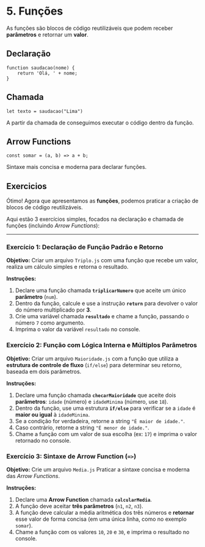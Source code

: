 
# 5. Funções

As funções são blocos de código reutilizáveis que podem receber **parâmetros** e retornar um **valor**.

## Declaração
```Js
function saudacao(nome) {
    return 'Olá, ' + nome;
}
```

## Chamada
```Js
let texto = saudacao("Lima")
```
A partir da chamada de conseguimos executar o código dentro da função.


## Arrow Functions

```Js
const somar = (a, b) => a + b;
```

Sintaxe mais concisa e moderna para declarar funções.


## Exercicios

Ótimo\! Agora que apresentamos as **funções**, podemos praticar a criação de blocos de código reutilizáveis.

Aqui estão 3 exercícios simples, focados na declaração e chamada de funções (incluindo *Arrow Functions*):

-----

### Exercício 1: Declaração de Função Padrão e Retorno

**Objetivo:** Criar um arquivo `Triplo.js` com uma função que recebe um valor, realiza um cálculo simples e retorna o resultado.

**Instruções:**

1.  Declare uma função chamada **`triplicarNumero`** que aceite um único **parâmetro** (`num`).
2.  Dentro da função, calcule e use a instrução **`return`** para devolver o valor do número multiplicado por **3**.
3.  Crie uma variável chamada **`resultado`** e chame a função, passando o número `7` como argumento.
4.  Imprima o valor da variável `resultado` no console.

### Exercício 2: Função com Lógica Interna e Múltiplos Parâmetros

**Objetivo:** Criar um arquivo `Maioridade.js` com a função que utiliza a **estrutura de controle de fluxo** (`if/else`) para determinar seu retorno, baseada em dois parâmetros.

**Instruções:**

1.  Declare uma função chamada **`checarMaioridade`** que aceite dois **parâmetros**: `idade` (número) e `idadeMinima` (número, use `18`).
2.  Dentro da função, use uma estrutura **`if/else`** para verificar se a `idade` é **maior ou igual** à `idadeMinima`.
3.  Se a condição for verdadeira, retorne a string `"É maior de idade."`.
4.  Caso contrário, retorne a string `"É menor de idade."`.
5.  Chame a função com um valor de sua escolha (ex: `17`) e imprima o valor retornado no console.

### Exercício 3: Sintaxe de Arrow Function (`=>`)

**Objetivo:** Crie um arquivo `Media.js` Praticar a sintaxe concisa e moderna das *Arrow Functions*.

**Instruções:**

1.  Declare uma **Arrow Function** chamada **`calcularMedia`**.
2.  A função deve aceitar **três parâmetros** (`n1`, `n2`, `n3`).
3.  A função deve calcular a média aritmética dos três números e **retornar** esse valor de forma concisa (em uma única linha, como no exemplo `somar`).
4.  Chame a função com os valores `10`, `20` e `30`, e imprima o resultado no console.


